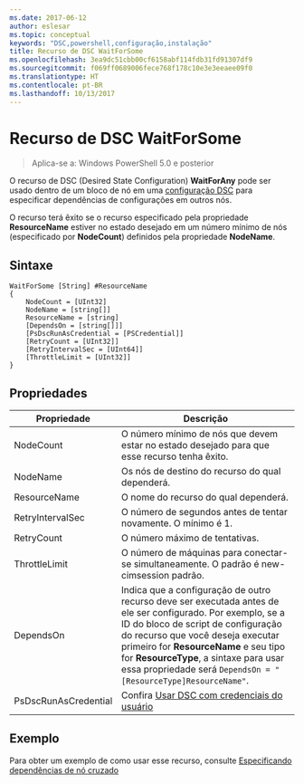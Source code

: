 ```yaml
---
ms.date: 2017-06-12
author: eslesar
ms.topic: conceptual
keywords: "DSC,powershell,configuração,instalação"
title: Recurso de DSC WaitForSome
ms.openlocfilehash: 3ea9dc51cbb00cf6158abf114fdb31fd91307df9
ms.sourcegitcommit: f069ff0689006fece768f178c10e3e3eeaee09f0
ms.translationtype: HT
ms.contentlocale: pt-BR
ms.lasthandoff: 10/13/2017
---
```

# <a name="dsc-waitforsome-resource"></a>Recurso de DSC WaitForSome

> Aplica-se a: Windows PowerShell 5.0 e posterior

O recurso de DSC (Desired State Configuration) **WaitForAny** pode ser usado dentro de um bloco de nó em uma [configuração DSC](configurations.md) para especificar dependências de configurações em outros nós.

O recurso terá êxito se o recurso especificado pela propriedade **ResourceName** estiver no estado desejado em um número mínimo de nós (especificado por **NodeCount**) definidos pela propriedade **NodeName**. 


## <a name="syntax"></a>Sintaxe

```
WaitForSome [String] #ResourceName
{
    NodeCount = [UInt32]
    NodeName = [string[]]
    ResourceName = [string]
    [DependsOn = [string[]]]
    [PsDscRunAsCredential = [PSCredential]]
    [RetryCount = [UInt32]]
    [RetryIntervalSec = [UInt64]]
    [ThrottleLimit = [UInt32]]
}
```

## <a name="properties"></a>Propriedades

|  Propriedade  |  Descrição   | 
|---|---| 
| NodeCount| O número mínimo de nós que devem estar no estado desejado para que esse recurso tenha êxito.|
| NodeName| Os nós de destino do recurso do qual dependerá.| 
| ResourceName| O nome do recurso do qual dependerá.| 
| RetryIntervalSec| O número de segundos antes de tentar novamente. O mínimo é 1.| 
| RetryCount| O número máximo de tentativas.| 
| ThrottleLimit| O número de máquinas para conectar-se simultaneamente. O padrão é new-cimsession padrão.| 
| DependsOn | Indica que a configuração de outro recurso deve ser executada antes de ele ser configurado. Por exemplo, se a ID do bloco de script de configuração do recurso que você deseja executar primeiro for __ResourceName__ e seu tipo for __ResourceType__, a sintaxe para usar essa propriedade será `DependsOn = "[ResourceType]ResourceName"`.|
| PsDscRunAsCredential | Confira [Usar DSC com credenciais do usuário](https://docs.microsoft.com/en-us/powershell/dsc/runasuser) |


## <a name="example"></a>Exemplo

Para obter um exemplo de como usar esse recurso, consulte [Especificando dependências de nó cruzado](crossNodeDependencies.md)


